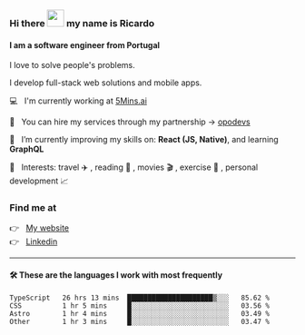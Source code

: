 ### Hi there <img src="https://raw.githubusercontent.com/iampavangandhi/iampavangandhi/master/gifs/Hi.gif" width="30"> my name is Ricardo
#### I am a software engineer from Portugal
I love to solve people's problems.

I develop full-stack web solutions and mobile apps.

💻  &nbsp; I'm currently working at <a href="https://5mins.ai/">5Mins.ai</a>

💼  &nbsp; You can hire my services through my partnership -> <a href="https://github.com/opodevs">opodevs</a>

🌱 &nbsp; I’m currently improving my skills on: **React (JS, Native)**, and learning **GraphQL**

💙 &nbsp; Interests: travel ✈️ , reading 📖 , movies 🎬 , exercise 🏃 , personal development 📈

### Find me at

<p align="left">
  👉  &nbsp;
  <a href="https://ricardopbarbosa.com" target="_blank">
    My website
  </a>
  <br/>
  👉 &nbsp;
  <a href="https://www.linkedin.com/in/ricardopbarbosa" target="_blank">
    Linkedin
  </a>
</p>

<hr />

#### 🛠 These are the languages I work with most frequently
<!--START_SECTION:waka-->

```text
TypeScript   26 hrs 13 mins  █████████████████████▒░░░   85.62 %
CSS          1 hr 5 mins     █░░░░░░░░░░░░░░░░░░░░░░░░   03.56 %
Astro        1 hr 4 mins     █░░░░░░░░░░░░░░░░░░░░░░░░   03.49 %
Other        1 hr 3 mins     █░░░░░░░░░░░░░░░░░░░░░░░░   03.47 %
```

<!--END_SECTION:waka-->
